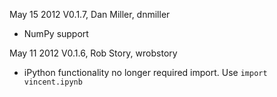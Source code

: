 May 15 2012 V0.1.7, Dan Miller, dnmiller

* NumPy support

May 11 2012 V0.1.6, Rob Story, wrobstory

* iPython functionality no longer required import. Use ```import vincent.ipynb```

